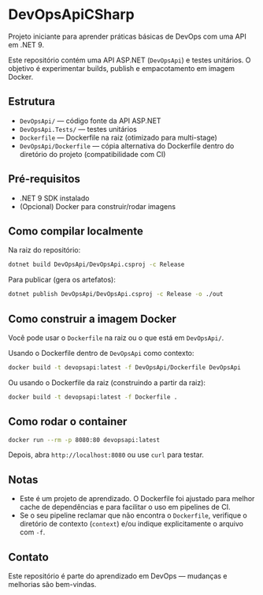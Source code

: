# DevOpsApiCSharp

Projeto iniciante para aprender práticas básicas de DevOps com uma API em .NET 9.

Este repositório contém uma API ASP.NET (`DevOpsApi`) e testes unitários. O objetivo é experimentar builds, publish e empacotamento em imagem Docker.

## Estrutura

- `DevOpsApi/` — código fonte da API ASP.NET
- `DevOpsApi.Tests/` — testes unitários
- `Dockerfile` — Dockerfile na raiz (otimizado para multi-stage)
- `DevOpsApi/Dockerfile` — cópia alternativa do Dockerfile dentro do diretório do projeto (compatibilidade com CI)

## Pré-requisitos

- .NET 9 SDK instalado
- (Opcional) Docker para construir/rodar imagens

## Como compilar localmente

Na raiz do repositório:

```bash
dotnet build DevOpsApi/DevOpsApi.csproj -c Release
```

Para publicar (gera os artefatos):

```bash
dotnet publish DevOpsApi/DevOpsApi.csproj -c Release -o ./out
```

## Como construir a imagem Docker

Você pode usar o `Dockerfile` na raiz ou o que está em `DevOpsApi/`.

Usando o Dockerfile dentro de `DevOpsApi` como contexto:

```bash
docker build -t devopsapi:latest -f DevOpsApi/Dockerfile DevOpsApi
```

Ou usando o Dockerfile da raiz (construindo a partir da raiz):

```bash
docker build -t devopsapi:latest -f Dockerfile .
```

## Como rodar o container

```bash
docker run --rm -p 8080:80 devopsapi:latest
```

Depois, abra `http://localhost:8080` ou use `curl` para testar.

## Notas

- Este é um projeto de aprendizado. O Dockerfile foi ajustado para melhor cache de dependências e para facilitar o uso em pipelines de CI.
- Se o seu pipeline reclamar que não encontra o `Dockerfile`, verifique o diretório de contexto (`context`) e/ou indique explicitamente o arquivo com `-f`.

## Contato

Este repositório é parte do aprendizado em DevOps — mudanças e melhorias são bem-vindas.
